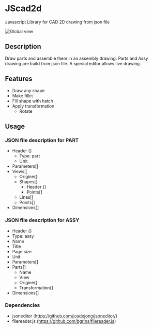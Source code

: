 # JScad2d


Javascript Library for CAD 2D drawing from json file

<img alt="Global view" src="https://github.com/benardt/JScad2d/blob/master/misc/VueGlobale.png">


## Description


Draw parts and assemble them in an assembly drawing. Parts and Assy drawing are build from json file. A special editor allows live drawing.

## Features


* Draw any shape
* Make fillet
* Fill shape with hatch
* Apply transformation
  * Rotate

## Usage

### JSON file description for PART

* Header {}
  * Type: part
  * Unit
* Parameters[]
* Views[]
  * Origine{} 
  * Shapes[]
    * Header {}
    * Points[]
  * Lines[]
  * Points[]
* Dimensions[]

### JSON file description for ASSY

* Header {}
 * Type: assy
 * Name
 * Title
 * Page size
 * Unit
* Parameters[]
* Parts[]
  * Name
  * View
  * Origine{}
  * Transformation{}
* Dimensions[]
  
### Dependencies

* jsoneditor (https://github.com/josdejong/jsoneditor/)
* filereader.js (https://github.com/bgrins/filereader.js)



